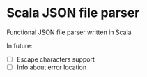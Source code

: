 # Scala JSON file parser
Functional JSON file parser written in Scala


In future:
- [ ] Escape characters support
- [ ] Info about error location
